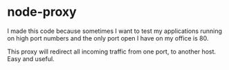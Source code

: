 node-proxy
==========

I made this code because sometimes I want to test my applications running on high port numbers and the only port open I have on my office is 80.

This proxy will redirect all incoming traffic from one port, to another host. Easy and useful.
